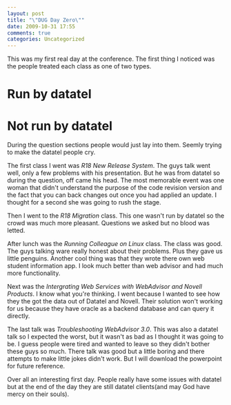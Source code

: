 ```yaml
---
layout: post
title: "\"DUG Day Zero\""
date: 2009-10-31 17:55
comments: true
categories: Uncategorized
---
```

This was my first real day at the conference. The first thing I noticed was the people treated each class as one of two types.

# Run by datatel
# Not run by datatel

During the question sections people would just lay into them. Seemly trying to make the datatel people cry.

The first class I went was *R18 New Release System*. The guys talk went well, only a few problems with his presentation. But he was from datatel so during the question, off came his head. The most memorable event was one woman that didn't understand the purpose of the code revision version and the fact that you can back changes out once you had applied an update. I thought for a second she was going to rush the stage.

Then I went to the *R18 Migration* class. This one wasn't run by datatel so the crowd was much more pleasant. Questions we asked but no blood was letted.

After lunch was the *Running Colleague on Linux* class. The class was good. The guys talking ware really honest about their problems. Plus they gave us little penguins. Another cool thing was that they wrote there own web student information app. I look much better than web advisor and had much more functionality.

Next was the *Intergrating Web Services with WebAdvisor and Novell Products*. I know what you're thinking. I went because I wanted to see how they the got the data out of Datatel and Novell. Their solution won't working for us because they have oracle as a backend database and can query it directly.

The last talk was *Troubleshooting WebAdvisor 3.0*. This was also a datatel talk so I expected the worst, but it wasn't as bad as I thought it was going to be. I guess people were tired and wanted to leave so they didn't bother these guys so much. There talk was good but a little boring and there attempts to make little jokes didn't work. But I will download the powerpoint for future reference.

Over all an interesting first day. People really have some issues with datatel but at the end of the day they are still datatel clients(and may God have mercy on their souls).
